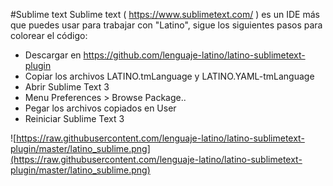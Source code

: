 #Sublime text
Sublime text ( https://www.sublimetext.com/ ) es un IDE más que puedes usar para trabajar con "Latino", sigue los siguientes pasos para colorear el código:



* Descargar en https://github.com/lenguaje-latino/latino-sublimetext-plugin
* Copiar los archivos LATINO.tmLanguage y LATINO.YAML-tmLanguage
* Abrir Sublime Text 3
* Menu Preferences > Browse Package..
* Pegar los archivos copiados en User
* Reiniciar Sublime Text 3

![https://raw.githubusercontent.com/lenguaje-latino/latino-sublimetext-plugin/master/latino_sublime.png](https://raw.githubusercontent.com/lenguaje-latino/latino-sublimetext-plugin/master/latino_sublime.png)
